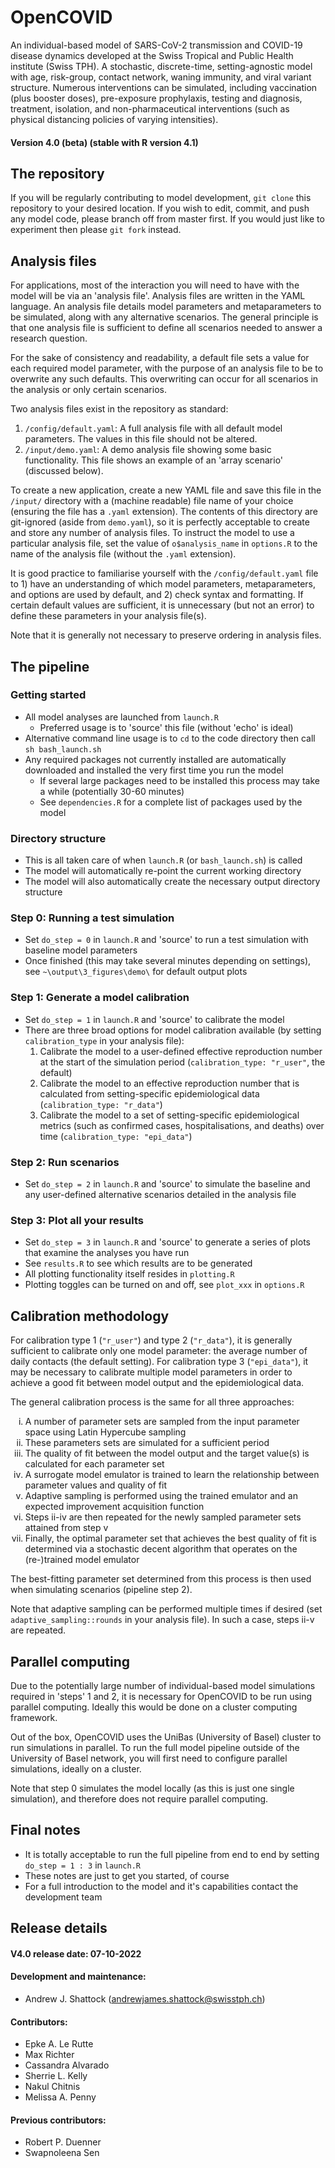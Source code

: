 # OpenCOVID

An individual-based model of SARS-CoV-2 transmission and COVID-19 disease dynamics developed at the Swiss Tropical and Public Health institute (Swiss TPH). A stochastic, discrete-time, setting-agnostic model with age, risk-group, contact network, waning immunity, and viral variant structure. Numerous interventions can be simulated, including vaccination (plus booster doses), pre-exposure prophylaxis, testing and diagnosis, treatment, isolation, and non-pharmaceutical interventions (such as physical distancing policies of varying intensities).

#### Version 4.0 (beta) (stable with R version 4.1)

## The repository

If you will be regularly contributing to model development, `git clone` this repository to your desired location. If you wish to edit, commit, and push any model code, please branch off from master first. If you would just like to experiment then please `git fork` instead.

## Analysis files

For applications, most of the interaction you will need to have with the model will be via an 'analysis file'. Analysis files are written in the YAML language. An analysis file details model parameters and metaparameters to be simulated, along with any alternative scenarios. The general principle is that one analysis file is sufficient to define all scenarios needed to answer a research question. 

For the sake of consistency and readability, a default file sets a value for each required model parameter, with the purpose of an analysis file to be to overwrite any such defaults. This overwriting can occur for all scenarios in the analysis or only certain scenarios.

Two analysis files exist in the repository as standard:
1. `/config/default.yaml`: A full analysis file with all default model parameters. The values in this file should not be altered. 
2. `/input/demo.yaml`: A demo analysis file showing some basic functionality. This file shows an example of an 'array scenario' (discussed below).

To create a new application, create a new YAML file and save this file in the `/input/` directory with a (machine readable) file name of your choice (ensuring the file has a `.yaml` extension). The contents of this directory are git-ignored (aside from `demo.yaml`), so it is perfectly acceptable to create and store any number of analysis files. To instruct the model to use a particular analysis file, set the value of `o$analysis_name` in `options.R` to the name of the analysis file (without the `.yaml` extension).

It is good practice to familiarise yourself with the `/config/default.yaml` file to 1) have an understanding of which model parameters, metaparameters, and options are used by default, and 2) check syntax and formatting. If certain default values are sufficient, it is unnecessary (but not an error) to define these parameters in your analysis file(s).

Note that it is generally not necessary to preserve ordering in analysis files.

## The pipeline

### Getting started
- All model analyses are launched from `launch.R`
  - Preferred usage is to 'source' this file (without 'echo' is ideal)
- Alternative command line usage is to `cd` to the code directory then call `sh bash_launch.sh`
- Any required packages not currently installed are automatically downloaded and installed the very first time you run the model
  - If several large packages need to be installed this process may take a while (potentially 30-60 minutes)
  - See `dependencies.R` for a complete list of packages used by the model
  
### Directory structure
- This is all taken care of when `launch.R` (or `bash_launch.sh`) is called
- The model will automatically re-point the current working directory
- The model will also automatically create the necessary output directory structure
  
### Step 0: Running a test simulation
- Set `do_step = 0` in `launch.R` and 'source' to run a test simulation with baseline model parameters
- Once finished (this may take several minutes depending on settings), see `~\output\3_figures\demo\` for default output plots

### Step 1: Generate a model calibration
- Set `do_step = 1` in `launch.R` and 'source' to calibrate the model
- There are three broad options for model calibration available (by setting `calibration_type` in your analysis file):
  1. Calibrate the model to a user-defined effective reproduction number at the start of the simulation period (`calibration_type: "r_user"`, the default)
  2. Calibrate the model to an effective reproduction number that is calculated from setting-specific epidemiological data (`calibration_type: "r_data"`)
  3. Calibrate the model to a set of setting-specific epidemiological metrics (such as confirmed cases, hospitalisations, and deaths) over time (`calibration_type: "epi_data"`)

### Step 2: Run scenarios
- Set `do_step = 2` in `launch.R` and 'source' to simulate the baseline and any user-defined alternative scenarios detailed in the analysis file
  
### Step 3: Plot all your results
- Set `do_step = 3` in `launch.R` and 'source' to generate a series of plots that examine the analyses you have run
- See `results.R` to see which results are to be generated
- All plotting functionality itself resides in `plotting.R`
- Plotting toggles can be turned on and off, see `plot_xxx` in `options.R`

## Calibration methodology

For calibration type 1 (`"r_user"`) and type 2 (`"r_data"`), it is generally sufficient to calibrate only one model parameter: the average number of daily contacts (the default setting). For calibration type 3 (`"epi_data"`), it may be necessary to calibrate multiple model parameters in order to achieve a good fit between model output and the epidemiological data.

The general calibration process is the same for all three approaches: 
<ol type="i">
<li>A number of parameter sets are sampled from the input parameter space using Latin Hypercube sampling</li>
<li>These parameters sets are simulated for a sufficient period</li>
<li>The quality of fit between the model output and the target value(s) is calculated for each parameter set</li>
<li>A surrogate model emulator is trained to learn the relationship between parameter values and quality of fit</li>
<li>Adaptive sampling is performed using the trained emulator and an expected improvement acquisition function</li>
<li>Steps ii-iv are then repeated for the newly sampled parameter sets attained from step v</li>
<li>Finally, the optimal parameter set that achieves the best quality of fit is determined via a stochastic decent algorithm that operates on the (re-)trained model emulator</li>
</ol>

The best-fitting parameter set determined from this process is then used when simulating scenarios (pipeline step 2).

Note that adaptive sampling can be performed multiple times if desired (set `adaptive_sampling::rounds` in your analysis file). In such a case, steps ii-v are repeated.

## Parallel computing

Due to the potentially large number of individual-based model simulations required in 'steps' 1 and 2, it is necessary for OpenCOVID to be run using parallel computing. Ideally this would be done on a cluster computing framework. 

Out of the box, OpenCOVID uses the UniBas (University of Basel) cluster to run simulations in parallel. To run the full model pipeline outside of the University of Basel network, you will first need to configure parallel simulations, ideally on a cluster. 

Note that step 0 simulates the model locally (as this is just one single simulation), and therefore does not require parallel computing.

## Final notes
- It is totally acceptable to run the full pipeline from end to end by setting `do_step = 1 : 3` in `launch.R`
- These notes are just to get you started, of course
- For a full introduction to the model and it's capabilities contact the development team

## Release details

#### V4.0 release date: 07-10-2022

#### Development and maintenance:
* Andrew J. Shattock (andrewjames.shattock@swisstph.ch)

#### Contributors:
* Epke A. Le Rutte
* Max Richter
* Cassandra Alvarado
* Sherrie L. Kelly
* Nakul Chitnis
* Melissa A. Penny

#### Previous contributors:
* Robert P. Duenner
* Swapnoleena Sen

